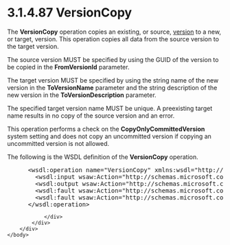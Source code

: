 <html dir="LTR" xmlns:mshelp="http://msdn.microsoft.com/mshelp" xmlns:ddue="http://ddue.schemas.microsoft.com/authoring/2003/5" xmlns:xlink="http://www.w3.org/1999/xlink" xmlns:tool="http://www.microsoft.com/tooltip">
    <head>
        <meta http-equiv="Content-Type" content="text/html; CHARSET=utf-8"></meta>
        <meta name="save" content="history"></meta>
        <title>3.1.4.87 VersionCopy</title>
        <xml>
            <mshelp:toctitle title="3.1.4.87 VersionCopy"></mshelp:toctitle>
            <mshelp:rltitle title="[MS-SSMDSWS-15]: VersionCopy"></mshelp:rltitle>
            <mshelp:keyword index="A" term="1c37175d-bd6f-40e4-914b-339c6cc76f20"></mshelp:keyword>
            <mshelp:attr name="DCSext.ContentType" value="open specification"></mshelp:attr>
            <mshelp:attr name="AssetID" value="1c37175d-bd6f-40e4-914b-339c6cc76f20"></mshelp:attr>
            <mshelp:attr name="TopicType" value="kbRef"></mshelp:attr>
            <mshelp:attr name="DCSext.Title" value="[MS-SSMDSWS-15]: VersionCopy" />
        </xml>
    </head>
    <body>
        <div id="header">
            <h1 class="heading">3.1.4.87 VersionCopy</h1>
        </div>
        <div id="mainSection">
            <div id="mainBody">
                <div id="allHistory" class="saveHistory"></div>
                <div id="sectionSection0" class="section" name="collapseableSection">
                    

<p>The <b>VersionCopy</b> operation copies an existing, or
source, <a href="ad350219-f30b-4bac-99e5-6477986f9a7a.html#gt_a00b8f2a-178a-4107-ac92-bdd95492f3e1">version</a> to a
new, or target, version. This operation copies all data from the source version
to the target version.</p>

<p>The source version MUST be specified by using the GUID of
the version to be copied in the <b>FromVersionId</b> parameter.</p>

<p>The target version MUST be specified by using the string
name of the new version in the <b>ToVersionName</b> parameter and the string
description of the new version in the <b>ToVersionDescription</b> parameter.</p>

<p>The specified target version name MUST be unique. A
preexisting target name results in no copy of the source version and an error.</p>

<p>This operation performs a check on the <b>CopyOnlyCommittedVersion</b>
system setting and does not copy an uncommitted version if copying an
uncommitted version is not allowed.</p>

<p>The following is the WSDL definition of the <b>VersionCopy</b>
operation.</p>

<dl>
<dd>
<div><pre> &lt;wsdl:operation name=&quot;VersionCopy&quot; xmlns:wsdl=&quot;http://schemas.xmlsoap.org/wsdl/&quot;&gt;
   &lt;wsdl:input wsaw:Action=&quot;http://schemas.microsoft.com/sqlserver/masterdataservices/2009/09/IService/VersionCopy&quot; name=&quot;VersionCopyRequest&quot; message=&quot;tns:VersionCopyRequest&quot; xmlns:wsaw=&quot;http://www.w3.org/2006/05/addressing/wsdl&quot; /&gt;
   &lt;wsdl:output wsaw:Action=&quot;http://schemas.microsoft.com/sqlserver/masterdataservices/2009/09/IService/VersionCopyResponse&quot; name=&quot;VersionCopyResponse&quot; message=&quot;tns:VersionCopyResponse&quot; xmlns:wsaw=&quot;http://www.w3.org/2006/05/addressing/wsdl&quot; /&gt;
   &lt;wsdl:fault wsaw:Action=&quot;http://schemas.microsoft.com/sqlserver/masterdataservices/2009/09/IService/VersionCopyEditionExpiredMessageFault&quot; name=&quot;EditionExpiredMessageFault&quot; message=&quot;tns:IService_VersionCopy_EditionExpiredMessageFault_FaultMessage&quot; xmlns:wsaw=&quot;http://www.w3.org/2006/05/addressing/wsdl&quot; /&gt;
   &lt;wsdl:fault wsaw:Action=&quot;http://schemas.microsoft.com/sqlserver/masterdataservices/2009/09/IService/VersionCopySkuNotSupportedMessageFault&quot; name=&quot;SkuNotSupportedMessageFault&quot; message=&quot;tns:IService_VersionCopy_SkuNotSupportedMessageFault_FaultMessage&quot; xmlns:wsaw=&quot;http://www.w3.org/2006/05/addressing/wsdl&quot; /&gt;
 &lt;/wsdl:operation&gt;
</pre></div>
</dd></dl>


                </div>
            </div>
        </div>
    </body>
</html>